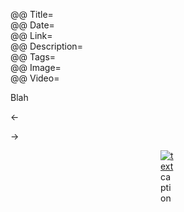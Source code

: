 @@ Title=  
@@ Date=  
@@ Link=  
@@ Description=  
@@ Tags=  
@@ Image=  
@@ Video=  

<div class="topstory">Blah
</div>

&#8592;

&#8594;

<figure>
<figure class="wide">
<figure class="figleft">
<figure class="fright">
<figure class="twoleft">
<figure class="tworight">
	<a class="nohover" href="link">
		<img class="lazy" data-orginal="imagelink" src="imagelink" alt="text" />
	</a>
	<figcaption>caption</figcaption>
</figure>

